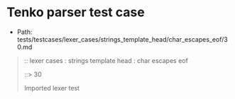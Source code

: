 # Tenko parser test case

- Path: tests/testcases/lexer_cases/strings_template_head/char_escapes_eof/30.md

> :: lexer cases : strings template head : char escapes eof
>
> ::> 30
>
> Imported lexer test
>
> <template head> not really an escape but valid nonetheless

## FAIL

## Input

`````js
`\Rsuffix
`````

## Output

_Note: the whole output block is auto-generated. Manual changes will be overwritten!_

Below follow outputs in four parsing modes: sloppy mode, strict mode script goal, module goal, web compat mode (always sloppy).

Note that the output parts are auto-generated by the test runner to reflect actual result.

### Sloppy mode

Parsed with script goal and as if the code did not start with strict mode header.

`````
throws: Lexer error!
    Unclosed template literal

`\Rsuffix
^^^^^^^^^------- error
`````

### Strict mode

Parsed with script goal but as if it was starting with `"use strict"` at the top.

_Output same as sloppy mode._

### Module goal

Parsed with the module goal.

_Output same as sloppy mode._

### Web compat mode

Parsed in sloppy script mode but with the web compat flag enabled.

_Output same as sloppy mode._
